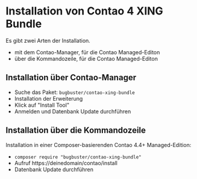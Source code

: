 # Installation von Contao 4 XING Bundle

Es gibt zwei Arten der Installation.

* mit dem Contao-Manager, für die Contao Managed-Editon
* über die Kommandozeile, für die Contao Managed-Editon


## Installation über Contao-Manager

* Suche das Paket: `bugbuster/contao-xing-bundle`
* Installation der Erweiterung
* Klick auf "Install Tool"
* Anmelden und Datenbank Update durchführen


## Installation über die Kommandozeile

Installation in einer Composer-basierenden Contao 4.4+ Managed-Edition:

* `composer require "bugbuster/contao-xing-bundle"`
* Aufruf https://deinedomain/contao/install
* Datenbank Update durchführen
